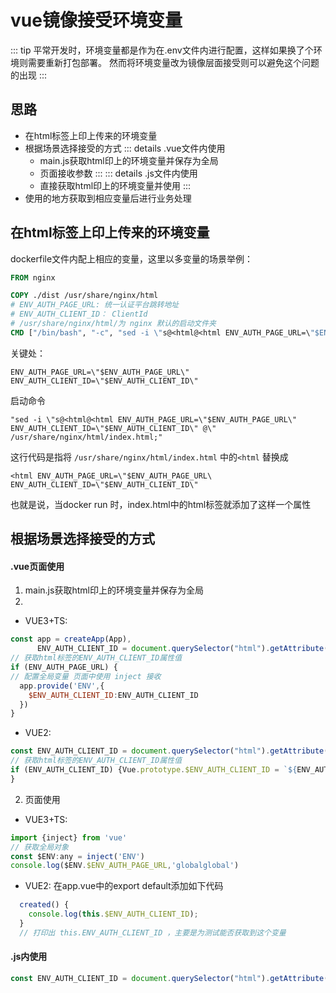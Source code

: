# vue镜像接受环境变量

::: tip
平常开发时，环境变量都是作为在.env文件内进行配置，这样如果换了个环境则需要重新打包部署。
然而将环境变量改为镜像层面接受则可以避免这个问题的出现
:::

## 思路

* 在html标签上印上传来的环境变量
* 根据场景选择接受的方式
  ::: details .vue文件内使用
    * main.js获取html印上的环境变量并保存为全局
    * 页面接收参数
  :::
  ::: details .js文件内使用
    * 直接获取html印上的环境变量并使用
  :::
* 使用的地方获取到相应变量后进行业务处理

## 在html标签上印上传来的环境变量

dockerfile文件内配上相应的变量，这里以多变量的场景举例：
```dockerfile
FROM nginx

COPY ./dist /usr/share/nginx/html
# ENV_AUTH_PAGE_URL: 统一认证平台跳转地址
# ENV_AUTH_CLIENT_ID： ClientId
# /usr/share/nginx/html/为 nginx 默认的启动文件夹
CMD ["/bin/bash", "-c", "sed -i \"s@<html@<html ENV_AUTH_PAGE_URL=\"$ENV_AUTH_PAGE_URL\" ENV_AUTH_CLIENT_ID=\"$ENV_AUTH_CLIENT_ID\" @\" /usr/share/nginx/html/index.html; nginx -g \"daemon off;\""]
```
关键处：

`ENV_AUTH_PAGE_URL=\"$ENV_AUTH_PAGE_URL\" ENV_AUTH_CLIENT_ID=\"$ENV_AUTH_CLIENT_ID\"`

启动命令

`"sed -i \"s@<html@<html ENV_AUTH_PAGE_URL=\"$ENV_AUTH_PAGE_URL\" ENV_AUTH_CLIENT_ID=\"$ENV_AUTH_CLIENT_ID\" @\" /usr/share/nginx/html/index.html;"`

这行代码是指将 `/usr/share/nginx/html/index.html` 中的`<html` 替换成

`<html ENV_AUTH_PAGE_URL=\"$ENV_AUTH_PAGE_URL\ ENV_AUTH_CLIENT_ID=\"$ENV_AUTH_CLIENT_ID\"`

也就是说，当docker run 时，index.html中的html标签就添加了这样一个属性

## 根据场景选择接受的方式
#### .vue页面使用
1. main.js获取html印上的环境变量并保存为全局
2. 
* VUE3+TS:
```js
const app = createApp(App),
      ENV_AUTH_CLIENT_ID = document.querySelector("html").getAttribute("ENV_AUTH_CLIENT_ID")
// 获取html标签的ENV_AUTH_CLIENT_ID属性值
if (ENV_AUTH_PAGE_URL) {
// 配置全局变量 页面中使用 inject 接收
  app.provide('ENV',{
    $ENV_AUTH_CLIENT_ID:ENV_AUTH_CLIENT_ID
  })
}
```

* VUE2:
```js
const ENV_AUTH_CLIENT_ID = document.querySelector("html").getAttribute("ENV_AUTH_CLIENT_ID");
// 获取html标签的ENV_AUTH_CLIENT_ID属性值
if (ENV_AUTH_CLIENT_ID) {Vue.prototype.$ENV_AUTH_CLIENT_ID = `${ENV_AUTH_CLIENT_ID}`;// 将$ENV_AUTH_CLIENT_ID设置为vue全局变量
}
```
2. 页面使用

* VUE3+TS:
```js
import {inject} from 'vue'
// 获取全局对象
const $ENV:any = inject('ENV')
console.log($ENV.$ENV_AUTH_PAGE_URL,'globalglobal')

```

* VUE2:
  在app.vue中的export default添加如下代码
```js
  created() {
    console.log(this.$ENV_AUTH_CLIENT_ID);
  }
  // 打印出 this.ENV_AUTH_CLIENT_ID ，主要是为测试能否获取到这个变量
```

#### .js内使用
```js
const ENV_AUTH_CLIENT_ID = document.querySelector("html").getAttribute("ENV_AUTH_CLIENT_ID"); //直接获取到即可
```
